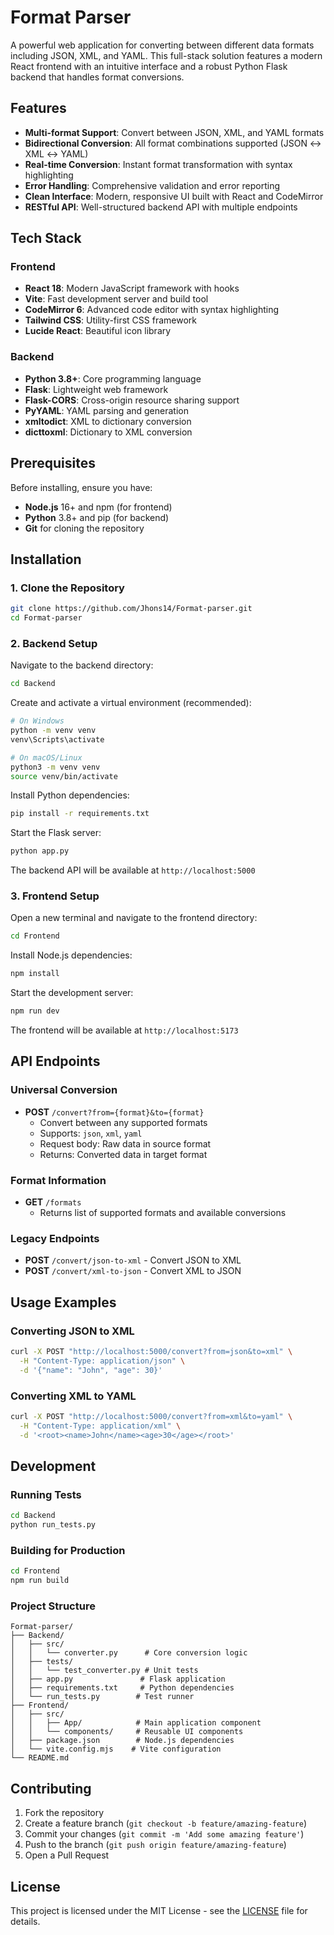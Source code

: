 # Format Parser

A powerful web application for converting between different data formats including JSON, XML, and YAML. This full-stack solution features a modern React frontend with an intuitive interface and a robust Python Flask backend that handles format conversions.

## Features

- **Multi-format Support**: Convert between JSON, XML, and YAML formats
- **Bidirectional Conversion**: All format combinations supported (JSON ↔ XML ↔ YAML)
- **Real-time Conversion**: Instant format transformation with syntax highlighting
- **Error Handling**: Comprehensive validation and error reporting
- **Clean Interface**: Modern, responsive UI built with React and CodeMirror
- **RESTful API**: Well-structured backend API with multiple endpoints

## Tech Stack

### Frontend

- **React 18**: Modern JavaScript framework with hooks
- **Vite**: Fast development server and build tool
- **CodeMirror 6**: Advanced code editor with syntax highlighting
- **Tailwind CSS**: Utility-first CSS framework
- **Lucide React**: Beautiful icon library

### Backend

- **Python 3.8+**: Core programming language
- **Flask**: Lightweight web framework
- **Flask-CORS**: Cross-origin resource sharing support
- **PyYAML**: YAML parsing and generation
- **xmltodict**: XML to dictionary conversion
- **dicttoxml**: Dictionary to XML conversion

## Prerequisites

Before installing, ensure you have:

- **Node.js** 16+ and npm (for frontend)
- **Python** 3.8+ and pip (for backend)
- **Git** for cloning the repository

## Installation

### 1. Clone the Repository

```bash
git clone https://github.com/Jhons14/Format-parser.git
cd Format-parser
```

### 2. Backend Setup

Navigate to the backend directory:

```bash
cd Backend
```

Create and activate a virtual environment (recommended):

```bash
# On Windows
python -m venv venv
venv\Scripts\activate

# On macOS/Linux
python3 -m venv venv
source venv/bin/activate
```

Install Python dependencies:

```bash
pip install -r requirements.txt
```

Start the Flask server:

```bash
python app.py
```

The backend API will be available at `http://localhost:5000`

### 3. Frontend Setup

Open a new terminal and navigate to the frontend directory:

```bash
cd Frontend
```

Install Node.js dependencies:

```bash
npm install
```

Start the development server:

```bash
npm run dev
```

The frontend will be available at `http://localhost:5173`

## API Endpoints

### Universal Conversion

- **POST** `/convert?from={format}&to={format}`
  - Convert between any supported formats
  - Supports: `json`, `xml`, `yaml`
  - Request body: Raw data in source format
  - Returns: Converted data in target format

### Format Information

- **GET** `/formats`
  - Returns list of supported formats and available conversions

### Legacy Endpoints

- **POST** `/convert/json-to-xml` - Convert JSON to XML
- **POST** `/convert/xml-to-json` - Convert XML to JSON

## Usage Examples

### Converting JSON to XML

```bash
curl -X POST "http://localhost:5000/convert?from=json&to=xml" \
  -H "Content-Type: application/json" \
  -d '{"name": "John", "age": 30}'
```

### Converting XML to YAML

```bash
curl -X POST "http://localhost:5000/convert?from=xml&to=yaml" \
  -H "Content-Type: application/xml" \
  -d '<root><name>John</name><age>30</age></root>'
```

## Development

### Running Tests

```bash
cd Backend
python run_tests.py
```

### Building for Production

```bash
cd Frontend
npm run build
```

### Project Structure

```
Format-parser/
├── Backend/
│   ├── src/
│   │   └── converter.py      # Core conversion logic
│   ├── tests/
│   │   └── test_converter.py # Unit tests
│   ├── app.py               # Flask application
│   ├── requirements.txt     # Python dependencies
│   └── run_tests.py        # Test runner
├── Frontend/
│   ├── src/
│   │   ├── App/            # Main application component
│   │   └── components/     # Reusable UI components
│   ├── package.json        # Node.js dependencies
│   └── vite.config.mjs    # Vite configuration
└── README.md
```

## Contributing

1. Fork the repository
2. Create a feature branch (`git checkout -b feature/amazing-feature`)
3. Commit your changes (`git commit -m 'Add some amazing feature'`)
4. Push to the branch (`git push origin feature/amazing-feature`)
5. Open a Pull Request

## License

This project is licensed under the MIT License - see the [LICENSE](LICENSE) file for details.
